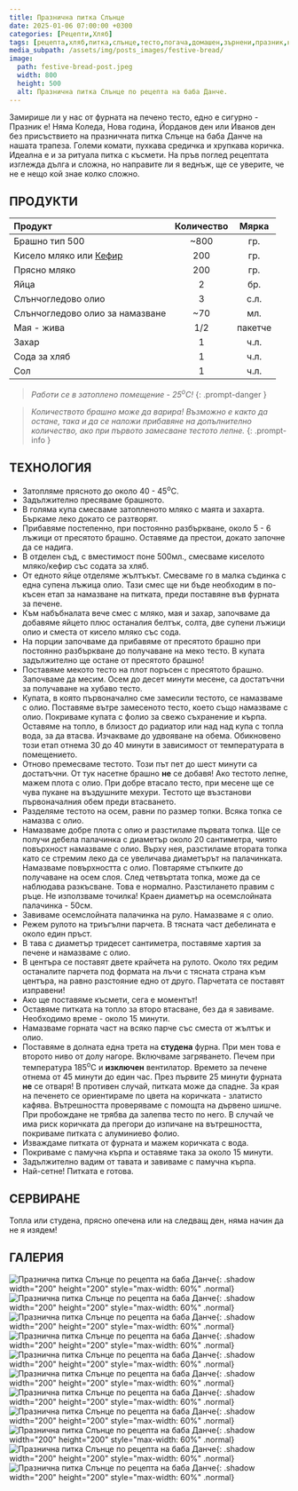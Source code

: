 ```yaml
---
title: Празнична питка Слънце
date: 2025-01-06 07:00:00 +0300
categories: [Рецепти,Хляб]
tags: [рецепта,хляб,питка,слънце,тесто,погача,домашен,зърнени,празник,коледа]     # TAG names should always be lowercase
media_subpath: /assets/img/posts_images/festive-bread/
image:
  path: festive-bread-post.jpeg
  width: 800
  height: 500
  alt: Празнична питка Слънце по рецепта на баба Данче.
---
```


Замирише ли у нас от фурната на печено тесто, едно е сигурно - Празник е! Няма Коледа, Нова година, Йорданов ден или Иванов ден без присъствието на празничната питка Слънце на баба Данче на нашата трапеза. Големи комати, пухкава средичка и хрупкава коричка. Идеална е и за ритуала питка с късмети. На пръв поглед рецептата изглежда дълга и сложна, но направите ли я веднъж, ще се уверите, че не е нещо кой знае колко сложно.

## **ПРОДУКТИ**

| Продукт                    |Количество  |Мярка   |
|:---------------------------|:----------:|:------:|
|Брашно тип 500              |~800        |гр.     |
|Кисело мляко или [Кефир](https://dedomaco.github.io/posts/%D0%9A%D0%B5%D1%84%D0%B8%D1%80/) |200         |гр.     |
|Прясно мляко                |200         |гр.     |
|Яйца                        |2           |бр.     |
|Слънчогледово олио          |3           |с.л.    |
|Слънчогледово олио за намазване |~70     |мл.     |
|Мая - жива                  |1/2         |пакетче |
|Захар                       |1           |ч.л.    |
|Сода за хляб                |1           |ч.л.    |
|Сол                         |1           |ч.л.    |

> *Работи се в затоплено помещение - 25<sup>o</sup>C!*
{: .prompt-danger }

> *Количеството брашно може да варира! Възможно е както да остане, така и да се наложи прибавяне на допълнително количество, ако при първото замесване тестото лепне.*
{: .prompt-info }

## **ТЕХНОЛОГИЯ**

- Затопляме прясното до около 40 - 45<sup>o</sup>C.
- Задължително пресяваме брашното.
- В голяма купа смесваме затопленото мляко с маята и захарта. Бъркаме леко докато се разтворят.
- Прибавяме постепенно, при постоянно разбъркване, около 5 - 6 лъжици от пресятото брашно. Оставяме да престои, докато започне да се надига.
- В отделен съд, с вместимост поне 500мл., смесваме киселото мляко/кефир със содата за хляб.
- От едното яйце отделяме жълтъкът. Смесваме го в малка съдинка с една супена лъжица олио. Тази смес ще ни бъде необходим в по-късен етап за намазване на питката, преди поставяне във фурната за печене.
- Към набъбналата вече смес с мляко, мая и захар, започваме да добавяме яйцето плюс останалия белтък, солта, две супени лъжици олио и сместа от кисело мляко със сода.
- На порции започваме да прибавяме от пресятото брашно при постоянно разбъркване до получаване на меко тесто. В купата задължително ще остане от пресятото брашно!
- Поставяме мекото тесто на плот поръсен с пресятото брашно. Започваме да месим. Осем до десет минути месене, са достатъчни за получаване на хубаво тесто.
- Купата, в която първоначално сме замесили тестото, се намазваме с олио. Поставяме вътре замесеното тесто, което също намазваме с олио. Покриваме купата с фолио за свежо съхранение и кърпа. Оставяме на топло, в близост до радиатор или над над купа с топла вода, за да втасва. Изчакваме до удвояване на обема. Обикновено този етап отнема 30 до 40 минути в зависимост от температурата в помещението.
- Отново премесваме тестото. Този път пет до шест минути са достатъчни. От тук насетне брашно **не** се добавя! Ако тестото лепне, мажем плота с олио. При добре втасало тесто, при месене ще се чува пукане на въздушните мехури. Тестото ще възстанови първоначалния обем преди втасването.
- Разделяме тестото на осем, равни по размер топки. Всяка топка се намазва с олио.
- Намазваме добре плота с олио и разстиламе първата топка. Ще се получи дебела палачинка с диаметър около 20 сантиметра, чиято повърхност намазваме с олио. Върху нея, разстиламе втората топка като се стремим леко да се увеличава диаметърът на палачинката. Намазваме повърхността с олио. Повтаряме стъпките до получаване на осем слоя. След четвъртата топка, може да се наблюдава разкъсване. Това е нормално. Разстилането правим с ръце. Не използваме точилка! Краен диаметър на осемслойната палачинка - 50см.
- Завиваме осемслойната палачинка на руло. Намазваме я с олио.
- Режем рулото на триъгълни парчета. В тясната част дебелината е около един пръст.
- В тава с диаметър тридесет сантиметра, поставяме хартия за печене и намазваме с олио.
- В центъра се поставят двете крайчета на рулото. Около тях редим останалите парчета под формата на лъчи с тясната страна към центъра, на равно разстояние едно от друго. Парчетата се поставят изправени!
- Ако ще поставяме късмети, сега е моментът!
- Оставяме питката на топло за второ втасване, без да я завиваме. Необходимо време - около 15 минути.
- Намазваме горната част на всяко парче със сместа от жълтък и олио.
- Поставяме в долната една трета на **студена** фурна. При мен това е второто ниво от долу нагоре. Включваме загряването. Печем при температура 185<sup>o</sup>C и **изключен** вентилатор. Времето за печене отнема от 45 минути до един час. През първите 25 минути фурната **не** се отваря! В противен случай, питката може да спадне. За края на печенето се ориентираме по цвета на коричката - златисто кафява. Вътрешността проверяваме с помощта на дървено шишче. При пробождане не трябва да залепва тесто по него. В случай че има риск коричката да прегори до изпичане на вътрешността, покриваме питката с алуминиево фолио.
- Изваждаме питката от фурната и мажем коричката с вода.
- Покриваме с памучна кърпа и оставяме така за около 15 минути.
- Задължително вадим от тавата и завиваме с памучна кърпа.
- Най-сетне! Питката е готова. 

## **СЕРВИРАНЕ**

Топла или студена, прясно опечена или на следващ ден, няма начин да не я изядем!

## **ГАЛЕРИЯ**

![Празнична питка Слънце по рецепта на баба Данче](festive-bread-01.jpg){: .shadow width="200" height="200" style="max-width: 60%" .normal}
![Празнична питка Слънце по рецепта на баба Данче](festive-bread-02.jpg){: .shadow width="200" height="200" style="max-width: 60%" .normal}
![Празнична питка Слънце по рецепта на баба Данче](festive-bread-03.jpg){: .shadow width="200" height="200" style="max-width: 60%" .normal}
![Празнична питка Слънце по рецепта на баба Данче](festive-bread-04.jpg){: .shadow width="200" height="200" style="max-width: 60%" .normal}
![Празнична питка Слънце по рецепта на баба Данче](festive-bread-05.jpg){: .shadow width="200" height="200" style="max-width: 60%" .normal}
![Празнична питка Слънце по рецепта на баба Данче](festive-bread-06.jpg){: .shadow width="200" height="200" style="max-width: 60%" .normal}
![Празнична питка Слънце по рецепта на баба Данче](festive-bread-07.jpg){: .shadow width="200" height="200" style="max-width: 60%" .normal}
![Празнична питка Слънце по рецепта на баба Данче](festive-bread-08.jpg){: .shadow width="200" height="200" style="max-width: 60%" .normal}
![Празнична питка Слънце по рецепта на баба Данче](festive-bread-09.jpg){: .shadow width="200" height="200" style="max-width: 60%" .normal}
![Празнична питка Слънце по рецепта на баба Данче](festive-bread-10.jpg){: .shadow width="200" height="200" style="max-width: 60%" .normal}
![Празнична питка Слънце по рецепта на баба Данче](festive-bread-11.jpg){: .shadow width="200" height="200" style="max-width: 60%" .normal}
